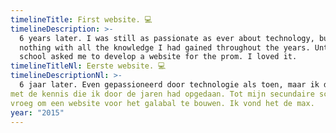 ```yaml
---
timelineTitle: First website. 💻
timelineDescription: >-
  6 years later. I was still as passionate as ever about technology, but I did
  nothing with all the knowledge I had gained throughout the years. Until high
  school asked me to develop a website for the prom. I loved it.
timelineTitleNl: Eerste website. 💻
timelineDescriptionNl: >-
  6 jaar later. Even gepassioneerd door technologie als toen, maar ik deed niet veel
met de kennis die ik door de jaren had opgedaan. Tot mijn secundaire school mij
vroeg om een website voor het galabal te bouwen. Ik vond het de max.
year: "2015"
---
```

